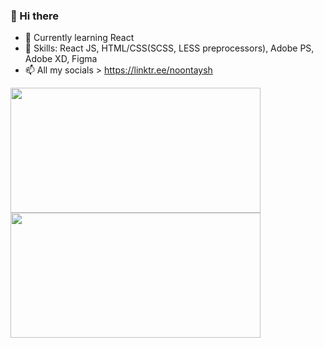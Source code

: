 ### 👋 Hi there 

- 🌱 Currently learning React
- 🔭 Skills: React JS, HTML/CSS(SCSS, LESS preprocessors), Adobe PS, Adobe XD, Figma
- 📫 All my socials > https://linktr.ee/noontaysh

<!-- align="center" width=400 -->
<div width=1000 align="center"> 
  
  <img align="left" height=200 width=400 src="https://github-readme-stats.vercel.app/api/top-langs/?username=noontaysh&layout=compact&show_icons=true&count_private=true&line_height=28&hide_border=1&border_radius=0&include_all_commits=true&role=OWNER,COLLABORATOR&exclude_repo=github-readme-stats&theme=dark&bg_color=000000#gh-dark-mode-only" />
  <img align="left" height=200 width=400 src="https://streak-stats.demolab.com?user=noontaysh&theme=highcontrast" />
</div>

